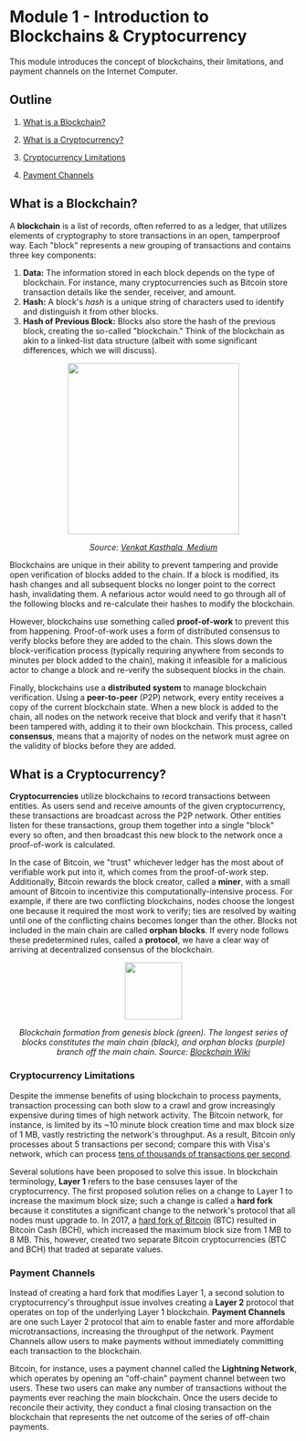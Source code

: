 # Module 1 - Introduction to Blockchains & Cryptocurrency

This module introduces the concept of blockchains, their limitations, and payment channels on the Internet Computer.

## Outline

1. [What is a Blockchain?](#What-is-a-Blockchain?)

2. [What is a Cryptocurrency?](#What-is-a-Cryptocurrency?)
3. [Cryptocurrency Limitations](#Cryptocurrency-Limitations)
4. [Payment Channels](#Payment-Channels)

## What is a Blockchain?

A **blockchain** is a list of records, often referred to as a ledger, that utilizes elements of cryptography to store transactions in an open, tamperproof way. Each "block" represents a new grouping of transactions and contains three key components:

1. **Data:** The information stored in each block depends on the type of blockchain. For instance, many cryptocurrencies such as Bitcoin store transaction details like the sender, receiver, and amount. 
2. **Hash:** A block's *hash* is a unique string of characters used to identify and distinguish it from other blocks.
3. **Hash of Previous Block:** Blocks also store the hash of the previous block, creating the so-called "blockchain." Think of the blockchain as akin to a linked-list data structure (albeit with some significant differences, which we will discuss). 

<p align="center"><img src="https://miro.medium.com/max/977/1*mNdCyhj2WRSzmgTOVztaUg.png" height="300"/> </p>

<p align="center"> <i>Source: <a href="https://medium.com/swlh/blockchain-characteristics-and-its-suitability-as-a-technical-solution-bd65fc2c1ad1">Venkat Kasthala, Medium</a></i></p>

Blockchains are unique in their ability to prevent tampering and provide open verification of blocks added to the chain. If a block is modified, its hash changes and all subsequent blocks no longer point to the correct hash, invalidating them. A nefarious actor would need to go through all of the following blocks and re-calculate their hashes to modify the blockchain.

However, blockchains use something called **proof-of-work** to prevent this from happening. Proof-of-work uses a form of distributed consensus to verify blocks before they are added to the chain. This slows down the block-verification process (typically requiring anywhere from seconds to minutes per block added to the chain), making it infeasible for a malicious actor to change a block and re-verify the subsequent blocks in the chain.

Finally, blockchains use a **distributed system** to manage blockchain verification. Using a **peer-to-peer** (P2P) network, every entity receives a copy of the current blockchain state. When a new block is added to the chain, all nodes on the network receive that block and verify that it hasn't been tampered with, adding it to their own blockchain. This process, called **consensus**, means that a majority of nodes on the network must agree on the validity of blocks before they are added.

## What is a Cryptocurrency?

**Cryptocurrencies** utilize blockchains to record transactions between entities. As users send and receive amounts of the given cryptocurrency, these transactions are broadcast across the P2P network. Other entities listen for these transactions, group them together into a single "block" every so often, and then broadcast this new block to the network once a proof-of-work is calculated. 

In the case of Bitcoin, we "trust" whichever ledger has the most about of verifiable work put into it, which comes from the proof-of-work step. Additionally, Bitcoin rewards the block creator, called a **miner**, with a small amount of Bitcoin to incentivize this computationally-intensive process. For example, if there are two conflicting blockchains, nodes choose the longest one because it required the most work to verify; ties are resolved by waiting until one of the conflicting chains becomes longer than the other. Blocks not included in the main chain are called **orphan blocks**. If every node follows these predetermined rules, called a **protocol**, we have a clear way of arriving at decentralized consensus of the blockchain.

<p align="center"><img src="images/blockchain.png" width="100"/></p>

<p align="center"> <i>Blockchain formation from genesis block (green). The longest series of blocks constitutes the main chain (black), and orphan blocks (purple) branch off the main chain. Source: <a href="https://en.wikipedia.org/wiki/Blockchain">Blockchain Wiki</a></i></p>

### Cryptocurrency Limitations

Despite the immense benefits of using blockchain to process payments, transaction processing can both slow to a crawl and grow increasingly expensive during times of high network activity. The Bitcoin network, for instance, is limited by its ~10 minute block creation time and max block size of 1 MB, vastly restricting the network's throughput. As a result, Bitcoin only processes about 5 transactions per second; compare this with Visa's network, which can process [tens of thousands of transactions per second](https://usa.visa.com/dam/VCOM/download/corporate/media/visanet-technology/aboutvisafactsheet.pdf). 

Several solutions have been proposed to solve this issue. In blockchain terminology, **Layer 1** refers to the base censuses layer of the cryptocurrency. The first proposed solution relies on a change to Layer 1 to increase the maximum block size; such a change is called a **hard fork** because it constitutes a significant change to the network's protocol that all nodes must upgrade to. In 2017, a [hard fork of Bitcoin](https://www.investopedia.com/tech/history-bitcoin-hard-forks/) (BTC) resulted in Bitcoin Cash (BCH), which increased the maximum block size from 1 MB to 8 MB. This, however, created two separate Bitcoin cryptocurrencies (BTC and BCH) that traded at separate values. 

### Payment Channels

Instead of creating a hard fork that modifies Layer 1, a second solution to cryptocurrency's throughput issue involves creating a **Layer 2** protocol that operates on top of the underlying Layer 1 blockchain. **Payment Channels** are one such Layer 2 protocol that aim to enable faster and more affordable microtransactions, increasing the throughput of the network. Payment Channels allow users to make payments without immediately committing each transaction to the blockchain. 

Bitcoin, for instance, uses a payment channel called the **Lightning Network**, which operates by opening an "off-chain" payment channel between two users. These two users can make any number of transactions without the payments ever reaching the main blockchain. Once the users decide to reconcile their activity, they conduct a final closing transaction on the blockchain that represents the net outcome of the series of off-chain payments.  
